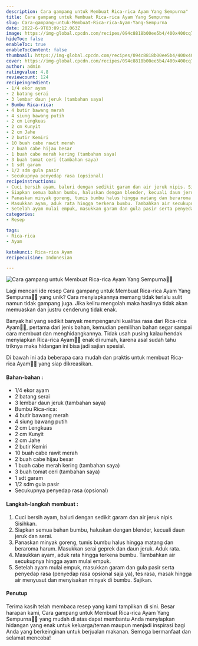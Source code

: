 ```yaml
---
description: Cara gampang untuk Membuat Rica-rica Ayam Yang Sempurna"
title: Cara gampang untuk Membuat Rica-rica Ayam Yang Sempurna
slug: Cara-gampang-untuk-Membuat-Rica-rica-Ayam-Yang-Sempurna
date: 2022-6-9T03:09:12.063Z
image: https://img-global.cpcdn.com/recipes/094c8818b00ee5b4/400x400cq70/photo.jpg
hideToc: false
enableToc: true
enableTocContent: false
thumbnail: https://img-global.cpcdn.com/recipes/094c8818b00ee5b4/400x400cq70/photo.jpg
cover: https://img-global.cpcdn.com/recipes/094c8818b00ee5b4/400x400cq70/photo.jpg
author: admin
ratingvalue: 4.8
reviewcount: 124
recipeingredient:
- 1/4 ekor ayam
- 2 batang serai
- 3 lembar daun jeruk (tambahan saya)
- Bumbu Rica-rica:
- 4 butir bawang merah
- 4 siung bawang putih
- 2 cm Lengkuas
- 2 cm Kunyit
- 2 cm Jahe
- 2 butir Kemiri
- 10 buah cabe rawit merah
- 2 buah cabe hijau besar
- 1 buah cabe merah kering (tambahan saya)
- 3 buah tomat ceri (tambahan saya)
- 1 sdt garam
- 1/2 sdm gula pasir
- Secukupnya penyedap rasa (opsional)
recipeinstructions:
- Cuci bersih ayam, baluri dengan sedikit garam dan air jeruk nipis. Sisihkan.
- Siapkan semua bahan bumbu, haluskan dengan blender, kecuali daun jeruk dan serai.
- Panaskan minyak goreng, tumis bumbu halus hingga matang dan beraroma harum. Masukkan serai geprek dan daun jeruk. Aduk rata.
- Masukkan ayam, aduk rata hingga terkena bumbu. Tambahkan air secukupnya hingga ayam mulai empuk.
- Setelah ayam mulai empuk, masukkan garam dan gula pasir serta penyedap rasa (penyedap rasa opsional saja ya), tes rasa, masak hingga air menyusut dan menyisakan minyak di bumbu. Sajikan.
categories:
- Resep

tags:
- Rica-rica
- Ayam

katakunci: Rica-rica Ayam
recipecuisine: Indonesian

---
```


![Cara gampang untuk Membuat Rica-rica Ayam Yang Sempurna👩‍🍳](https://img-global.cpcdn.com/recipes/094c8818b00ee5b4/400x400cq70/photo.jpg)

Lagi mencari ide resep Cara gampang untuk Membuat Rica-rica Ayam Yang Sempurna👩‍🍳 yang unik? Cara menyiapkannya memang tidak terlalu sulit namun tidak gampang juga. Jika keliru mengolah maka hasilnya tidak akan memuaskan dan justru cenderung tidak enak.

Banyak hal yang sedikit banyak mempengaruhi kualitas rasa dari Rica-rica Ayam👩‍🍳, pertama dari jenis bahan, kemudian pemilihan bahan segar sampai cara membuat dan menghidangkannya. Tidak usah pusing kalau hendak menyiapkan Rica-rica Ayam👩‍🍳 enak di rumah, karena asal sudah tahu triknya maka hidangan ini bisa jadi sajian spesial.

Di bawah ini ada beberapa cara mudah dan praktis untuk membuat Rica-rica Ayam👩‍🍳 yang siap dikreasikan.

<!--inarticleads1-->

#### Bahan-bahan :

- 1/4 ekor ayam
- 2 batang serai
- 3 lembar daun jeruk (tambahan saya)
- Bumbu Rica-rica:
- 4 butir bawang merah
- 4 siung bawang putih
- 2 cm Lengkuas
- 2 cm Kunyit
- 2 cm Jahe
- 2 butir Kemiri
- 10 buah cabe rawit merah
- 2 buah cabe hijau besar
- 1 buah cabe merah kering (tambahan saya)
- 3 buah tomat ceri (tambahan saya)
- 1 sdt garam
- 1/2 sdm gula pasir
- Secukupnya penyedap rasa (opsional)

<!--inarticleads2-->

#### Langkah-langkah membuat :

1. Cuci bersih ayam, baluri dengan sedikit garam dan air jeruk nipis. Sisihkan.
1. Siapkan semua bahan bumbu, haluskan dengan blender, kecuali daun jeruk dan serai.
1. Panaskan minyak goreng, tumis bumbu halus hingga matang dan beraroma harum. Masukkan serai geprek dan daun jeruk. Aduk rata.
1. Masukkan ayam, aduk rata hingga terkena bumbu. Tambahkan air secukupnya hingga ayam mulai empuk.
1. Setelah ayam mulai empuk, masukkan garam dan gula pasir serta penyedap rasa (penyedap rasa opsional saja ya), tes rasa, masak hingga air menyusut dan menyisakan minyak di bumbu. Sajikan.

#### Penutup

Terima kasih telah membaca resep yang kami tampilkan di sini. Besar harapan kami, Cara gampang untuk Membuat Rica-rica Ayam Yang Sempurna👩‍🍳 yang mudah di atas dapat membantu Anda menyiapkan hidangan yang enak untuk keluarga/teman maupun menjadi inspirasi bagi Anda yang berkeinginan untuk berjualan makanan. Semoga bermanfaat dan selamat mencoba!